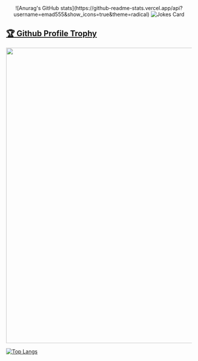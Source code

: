 
<div align="center">
![Anurag's GitHub stats](https://github-readme-stats.vercel.app/api?username=emad555&show_icons=true&theme=radical)
<img src="https://readme-jokes.vercel.app/api" alt="Jokes Card" />
</div>



<a href="https://github.com/ryo-ma/github-profile-trophy"><h2>🏆 Github Profile Trophy</h2></a>
<a href="https://github.com/ryo-ma/github-profile-trophy">
  <img width=800 src="https://github-profile-trophy.vercel.app/?username=ryo-ma&column=8&theme=gruvbox&no-frame=true"/>
</a>


   [![Top Langs](https://github-readme-stats.vercel.app/api/top-langs/?username=emad555&hide_progress=true)]([https://github.com/anuraghazra/github-readme-stats](https://www.emad-alomari.com/))





<!-- ![](https://komarev.com/ghpvc/?username=emad555&color=green) -->





